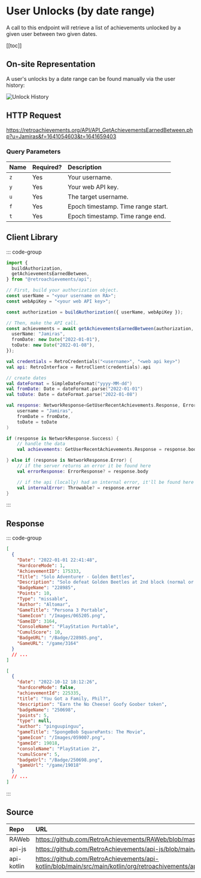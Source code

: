 <script setup>
import SampleRequest from '../components/SampleRequest.vue';
</script>

# User Unlocks (by date range)

A call to this endpoint will retrieve a list of achievements unlocked by a given user between two given dates.

[[toc]]

## On-site Representation

A user's unlocks by a date range can be found manually via the user history:

![Unlock History](/unlock-history.png)

## HTTP Request

<SampleRequest httpVerb="GET">https://retroachievements.org/API/API_GetAchievementsEarnedBetween.php?u=Jamiras&f=1641054603&t=1641659403</SampleRequest>

### Query Parameters

| Name | Required? | Description                        |
| :--- | :-------- | :--------------------------------- |
| `z`  | Yes       | Your username.                     |
| `y`  | Yes       | Your web API key.                  |
| `u`  | Yes       | The target username.               |
| `f`  | Yes       | Epoch timestamp. Time range start. |
| `t`  | Yes       | Epoch timestamp. Time range end.   |

## Client Library

::: code-group

```ts [NodeJS]
import {
  buildAuthorization,
  getAchievementsEarnedBetween,
} from "@retroachievements/api";

// First, build your authorization object.
const userName = "<your username on RA>";
const webApiKey = "<your web API key>";

const authorization = buildAuthorization({ userName, webApiKey });

// Then, make the API call.
const achievements = await getAchievementsEarnedBetween(authorization, {
  userName: "Jamiras",
  fromDate: new Date("2022-01-01"),
  toDate: new Date("2022-01-08"),
});
```

```kotlin [Kotlin]
val credentials = RetroCredentials("<username>", "<web api key>")
val api: RetroInterface = RetroClient(credentials).api

// create dates
val dateFormat = SimpleDateFormat("yyyy-MM-dd")
val fromDate: Date = dateFormat.parse("2022-01-01")
val toDate: Date = dateFormat.parse("2022-01-08")

val response: NetworkResponse<GetUserRecentAchievements.Response, ErrorResponse> = api.getAchievementsEarnedBetween(
    username = "Jamiras",
    fromDate = fromDate,
    toDate = toDate
)

if (response is NetworkResponse.Success) {
    // handle the data
    val achievements: GetUserRecentAchievements.Response = response.body

} else if (response is NetworkResponse.Error) {
    // if the server returns an error it be found here
    val errorResponse: ErrorResponse? = response.body

    // if the api (locally) had an internal error, it'll be found here
    val internalError: Throwable? = response.error
}
```

:::

## Response

::: code-group

```json [HTTP Response]
[
  {
    "Date": "2022-01-01 22:41:48",
    "HardcoreMode": 1,
    "AchievementID": 175333,
    "Title": "Solo Adventurer - Golden Bettles",
    "Description": "Solo defeat Golden Beetles at 2nd block (normal or above)",
    "BadgeName": "228985",
    "Points": 10,
    "Type": "missable",
    "Author": "Altomar",
    "GameTitle": "Persona 3 Portable",
    "GameIcon": "/Images/065205.png",
    "GameID": 3164,
    "ConsoleName": "PlayStation Portable",
    "CumulScore": 10,
    "BadgeURL": "/Badge/228985.png",
    "GameURL": "/game/3164"
  }
  // ...
]
```

```json [NodeJS]
[
  {
    "date": "2022-10-12 18:12:26",
    "hardcoreMode": false,
    "achievementId": 225335,
    "title": "You Got a Family, Phil?",
    "description": "Earn the No Cheese! Goofy Goober token",
    "badgeName": "250698",
    "points": 5,
    "type": null,
    "author": "pinguupinguu",
    "gameTitle": "SpongeBob SquarePants: The Movie",
    "gameIcon": "/Images/059007.png",
    "gameId": 19018,
    "consoleName": "PlayStation 2",
    "cumulScore": 5,
    "badgeUrl": "/Badge/250698.png",
    "gameUrl": "/game/19018"
  }
  // ...
]
```

:::

## Source

| Repo       | URL                                                                                                                  |
| :--------- | :------------------------------------------------------------------------------------------------------------------- |
| RAWeb      | https://github.com/RetroAchievements/RAWeb/blob/master/public/API/API_GetAchievementsEarnedBetween.php               |
| api-js     | https://github.com/RetroAchievements/api-js/blob/main/src/user/getAchievementsEarnedBetween.ts                       |
| api-kotlin | https://github.com/RetroAchievements/api-kotlin/blob/main/src/main/kotlin/org/retroachivements/api/RetroInterface.kt |
